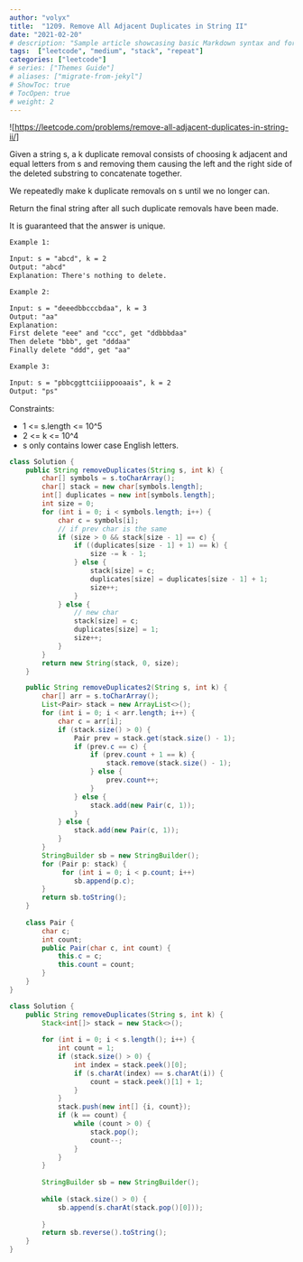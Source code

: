 ```yaml
---
author: "volyx"
title:  "1209. Remove All Adjacent Duplicates in String II"
date: "2021-02-20"
# description: "Sample article showcasing basic Markdown syntax and formatting for HTML elements."
tags:  ["leetcode", "medium", "stack", "repeat"]
categories: ["leetcode"]
# series: ["Themes Guide"]
# aliases: ["migrate-from-jekyl"]
# ShowToc: true
# TocOpen: true
# weight: 2
---
```


![https://leetcode.com/problems/remove-all-adjacent-duplicates-in-string-ii/]

Given a string s, a k duplicate removal consists of choosing k adjacent and equal letters from s and removing them causing the left and the right side of the deleted substring to concatenate together.

We repeatedly make k duplicate removals on s until we no longer can.

Return the final string after all such duplicate removals have been made.

It is guaranteed that the answer is unique.

```txt
Example 1:

Input: s = "abcd", k = 2
Output: "abcd"
Explanation: There's nothing to delete.

Example 2:

Input: s = "deeedbbcccbdaa", k = 3
Output: "aa"
Explanation: 
First delete "eee" and "ccc", get "ddbbbdaa"
Then delete "bbb", get "dddaa"
Finally delete "ddd", get "aa"

Example 3:

Input: s = "pbbcggttciiippooaais", k = 2
Output: "ps"
```

Constraints:

- 1 <= s.length <= 10^5
- 2 <= k <= 10^4
- s only contains lower case English letters.

```java
class Solution {
    public String removeDuplicates(String s, int k) {
        char[] symbols = s.toCharArray();
        char[] stack = new char[symbols.length];
        int[] duplicates = new int[symbols.length];
        int size = 0;
        for (int i = 0; i < symbols.length; i++) {
            char c = symbols[i];
            // if prev char is the same
            if (size > 0 && stack[size - 1] == c) {
                if ((duplicates[size - 1] + 1) == k) {
                    size -= k - 1;
                } else {
                    stack[size] = c;
                    duplicates[size] = duplicates[size - 1] + 1;
                    size++;
                }
            } else {
                // new char
                stack[size] = c;
                duplicates[size] = 1;
                size++;
            }
        }
        return new String(stack, 0, size);
    }

    public String removeDuplicates2(String s, int k) {
        char[] arr = s.toCharArray();
        List<Pair> stack = new ArrayList<>();
        for (int i = 0; i < arr.length; i++) {
            char c = arr[i];
            if (stack.size() > 0) {
                Pair prev = stack.get(stack.size() - 1);
                if (prev.c == c) {
                    if (prev.count + 1 == k) {
                        stack.remove(stack.size() - 1);
                    } else {
                        prev.count++;
                    }
                } else {
                    stack.add(new Pair(c, 1));
                }
            } else {
                stack.add(new Pair(c, 1));
            }
        }
        StringBuilder sb = new StringBuilder();
        for (Pair p: stack) {
             for (int i = 0; i < p.count; i++)
                sb.append(p.c);
        }
        return sb.toString();
    }
    
    class Pair {
        char c;
        int count;
        public Pair(char c, int count) {
            this.c = c;
            this.count = count;
        }
    }
}
```

```java
class Solution {
    public String removeDuplicates(String s, int k) {
        Stack<int[]> stack = new Stack<>();
        
        for (int i = 0; i < s.length(); i++) {
            int count = 1;
            if (stack.size() > 0) {
                int index = stack.peek()[0];
                if (s.charAt(index) == s.charAt(i)) {
                    count = stack.peek()[1] + 1;
                }
            }
            stack.push(new int[] {i, count});
            if (k == count) {
                while (count > 0) {
                    stack.pop();
                    count--;
                }
            }
        }
        
        StringBuilder sb = new StringBuilder();
        
        while (stack.size() > 0) {
            sb.append(s.charAt(stack.pop()[0]));
            
        }
        return sb.reverse().toString();
    }
}
```
